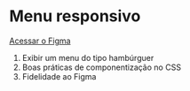 # Menu responsivo

[Acessar o Figma](https://www.figma.com/file/O0ngrZUqIfKzlL8igaNsvc/%F0%9F%92%AA--Atividade---Criando-Menu-Responsivo?node-id=0%3A1&t=hgCnwahkUUga5BsZ-0)

1. Exibir um menu do tipo hambúrguer
2. Boas práticas de componentização no CSS
3. Fidelidade ao Figma
